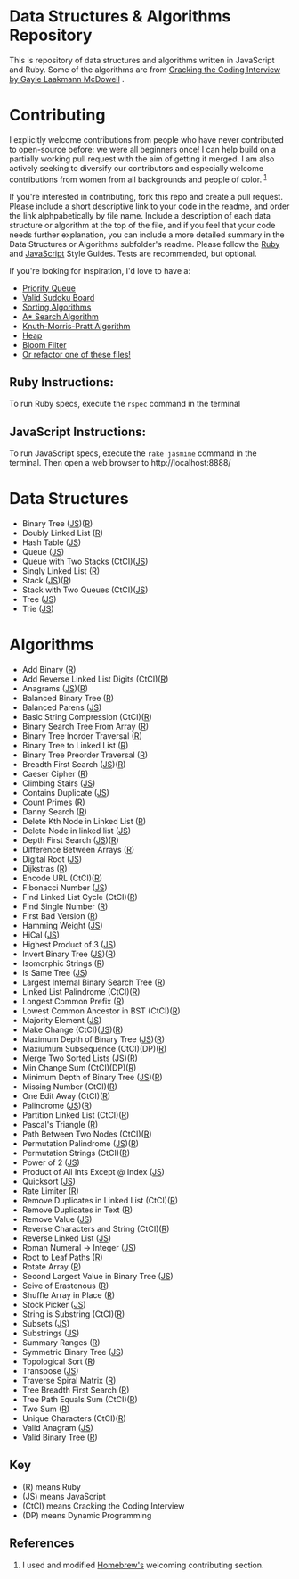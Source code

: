 Data Structures & Algorithms Repository
==========

This is repository of data structures and algorithms written in JavaScript and Ruby. Some of the algorithms are from
[Cracking the Coding Interview by Gayle Laakmann McDowell](http://www.amazon.com/gp/product/0984782850/ref=as_li_tl?ie=UTF8&camp=1789&creative=9325&creativeASIN=0984782850&linkCode=as2&tag=dbz03-20&linkId=LVVF6HDIDG3XQICI)
.
 
# Contributing
 
I explicitly welcome contributions from people who have never contributed to open-source before: we were all beginners once! I can help build on a partially working pull request with the aim of getting it merged. I am also actively seeking to diversify our contributors and especially welcome contributions from women from all backgrounds and people of color. <sup>[1](#References)</sup>

If you're interested in contributing, fork this repo and create a pull request. Please include a short descriptive link to your code in the readme, and order the link alphpabetically by file name. Include a description of each data structure or algorithm at the top of the file, and if you feel that your code needs further explanation, you can include a more detailed summary in the Data Structures or Algorithms subfolder's readme. Please follow the [Ruby](https://github.com/bbatsov/ruby-style-guide) and [JavaScript](https://github.com/airbnb/javascript) Style Guides. Tests are recommended, but optional.
 
If you're looking for inspiration, I'd love to have a:
 
 + [Priority Queue](https://en.wikipedia.org/wiki/Priority_queue)
 + [Valid Sudoku Board](https://en.wikipedia.org/wiki/Sudoku_solving_algorithms)
 + [Sorting Algorithms](https://en.wikipedia.org/wiki/Sorting_algorithm#Popular_sorting_algorithms)
 + [A* Search Algorithm](https://en.wikipedia.org/wiki/A*_search_algorithm)
 + [Knuth-Morris-Pratt Algorithm](https://en.wikipedia.org/wiki/Knuth%E2%80%93Morris%E2%80%93Pratt_algorithm)
 + [Heap](https://en.wikipedia.org/wiki/Heap_\(data_structure\))
 + [Bloom Filter](https://en.wikipedia.org/wiki/Bloom_filter)
 + [Or refactor one of these files!](/REFACTOR.md)
 
## Ruby Instructions:
 
 To run Ruby specs, execute the `rspec` command in the terminal
 
## JavaScript Instructions:
 
 To run JavaScript specs, execute the `rake jasmine` command in the terminal. Then open a web browser to
 http://localhost:8888/

# Data Structures

* Binary Tree ([JS](/data-structures/binary-tree.js))([R](/data-structures/binary_tree.rb))
* Doubly Linked List ([R](/data-structures/doubly_linked_list.rb))
* Hash Table ([JS](/data-structures/hash-table.js))
* Queue ([JS](/data-structures/queue.js))
* Queue with Two Stacks (CtCI)([JS](/data-structures/queue-with-two-stacks.js))
* Singly Linked List ([R](/data-structures/singly_linked_list.rb))
* Stack ([JS](/data-structures/stack.js))([R](/data-structures/linked_stack.rb))
* Stack with Two Queues (CtCI)([JS](/data-structures/stack-with-two-queues.js))
* Tree ([JS](/data-structures/tree.js))
* Trie ([JS](/data-structures/trie.js))

# Algorithms

* Add Binary ([R](/algorithms/add_binary.rb))
* Add Reverse Linked List Digits (CtCI)([R](/algorithms/add_reversed_linked_list_digits.rb))
* Anagrams ([JS](/algorithms/JavaScript/anagrams.js))([R](/algorithms/anagrams.rb))
* Balanced Binary Tree ([R](/algorithms/balanced_binary_tree.rb))
* Balanced Parens ([JS](/algorithms/balanced-parens.js))
* Basic String Compression (CtCI)([R](/algorithms/basic_string_compression.rb))
* Binary Search Tree From Array ([R](/algorithms/binary_search_tree_from_array.rb))
* Binary Tree Inorder Traversal ([R](/algorithms/binary_tree_inorder_traversal.rb))
* Binary Tree to Linked List ([R](/algorithms/binary_tree_to_linked_list.rb))
* Binary Tree Preorder Traversal ([R](/algorithms/binary_tree_preorder_traversal.rb))
* Breadth First Search ([JS](/algorithms/JavaScript/breadth-first-search.js))([R](/algorithms/graph_breadth_first_search.rb))
* Caeser Cipher ([R](/algorithms/caesar_cipher.rb))
* Climbing Stairs ([JS](/algorithms/climbing-stairs.js))
* Contains Duplicate ([JS](/algorithms/contains-duplicate.js))
* Count Primes ([R](/algorithms/count_primes.rb))
* Danny Search ([R](/algorithms/danny_search.rb))
* Delete Kth Node in Linked List ([R](/algorithms/delete_kth_node.rb))
* Delete Node in linked list ([JS](/algorithms/delete-node-in-linked-list.js))
* Depth First Search ([JS](/algorithms/depth-first-search.js))([R](/algorithms/graph_depth_first_search.rb))
* Difference Between Arrays ([R](/algorithms/difference_between_arrays.rb))
* Digital Root ([JS](/algorithms/digital-root.js))
* Dijkstras ([R](/algorithms/dijkstras.rb))
* Encode URL (CtCI)([R](/algorithms/encode_url.rb))
* Fibonacci Number ([JS](/algorithms/fibonacci-number.js))
* Find Linked List Cycle (CtCI)([R](/algorithms/find_linked_list_cycle.rb))
* Find Single Number ([R](/algorithms/find_single_number.rb))
* First Bad Version ([R](/algorithms/first_bad_version.rb))
* Hamming Weight ([JS](/algorithms/hamming-weight.js))
* HiCal ([JS](/algorithms/hical.js))
* Highest Product of 3 ([JS](/algorithms/highest-product-of-three.js))
* Invert Binary Tree ([JS](/algorithms/invert-binary-tree.js))([R](/algorithms/invert_binary_tree.rb))
* Isomorphic Strings ([R](/algorithms/isomorphic_strings.rb))
* Is Same Tree ([JS](/algorithms/is-same-tree.js))
* Largest Internal Binary Search Tree ([R](/algorithms/largest_internal_binary_search_tree.rb))
* Linked List Palindrome (CtCI)([R](/algorithms/linked_list_palindrome.rb))
* Longest Common Prefix ([R](/algorithms/longest_common_prefix.rb))
* Lowest Common Ancestor in BST (CtCI)([R](/algorithms/lowest_common_ancestor.rb))
* Majority Element ([JS](/algorithms/majority-element.js))
* Make Change (CtCI)([JS](/algorithms/make-change.js))([R](/algorithms/make_change.rb)) 
* Maximum Depth of Binary Tree ([JS](/algorithms/maximum-depth-of-binary-tree.js))([R](/algorithms/maximum_depth_of_binary_tree.rb))
* Maxiumum Subsequence (CtCI)(DP)([R](/algorithms/max_subsequence.rb))
* Merge Two Sorted Lists ([JS](/algorithms/merge-two-sorted-lists.js))([R](/algorithms/merge_sorted_arrays.rb))
* Min Change Sum (CtCI)(DP)([R](/algorithms/min_change_sum.rb))
* Minimum Depth of Binary Tree ([JS](/algorithms/minimum-depth-of-binary-tree.js))([R](/algorithms/minimum_depth_of_binary_tree.rb))
* Missing Number (CtCI)([R](/algorithms/missing_number.rb))
* One Edit Away (CtCI)([R](/algorithms/one_edit_away.rb))
* Palindrome ([JS](/algorithms/palindrome.js))([R](/algorithms/palindrome_linked_list.rb))
* Partition Linked List (CtCI)([R](/algorithms/partition_linked_list.rb))
* Pascal's Triangle ([R](/algorithms/pascals_triangle.rb))
* Path Between Two Nodes (CtCI)([R](/algorithms/path_between_two_nodes.rb))
* Permutation Palindrome ([JS](/algorithms/permutation-palindrome.js))([R](/algorithms/permutation_palindrome.rb))
* Permutation Strings (CtCI)([R](/algorithms/permutations_strings.rb))
* Power of 2 ([JS](/algorithms/power-of-two.js))
* Product of All Ints Except @ Index ([JS](/algorithms/product-of-ints.js))
* Quicksort ([JS](/algorithms/quicksort.js))
* Rate Limiter ([R](/algorithms/rate_limiter.rb))
* Remove Duplicates in Linked List (CtCI)([R](/algorithms/remove_duplicates_from_linked_list.rb))
* Remove Duplicates in Text ([R](/algorithms/remove_duplicates.rb))
* Remove Value ([JS](/algorithms/remove-value.js))
* Reverse Characters and String (CtCI)([R](/algorithms/reverse_characters_and_string.rb))
* Reverse Linked List ([JS](/algorithms/reverse-linked-list.js))
* Roman Numeral -> Integer ([JS](/algorithms/roman-numeral-to-integer.js))
* Root to Leaf Paths ([R](/algorithms/root_to_leaf_paths.rb))
* Rotate Array ([R](/algorithms/rotate_array.rb))
* Second Largest Value in Binary Tree ([JS](/algorithms/second-largest-binary-tree.js))
* Seive of Erastenous ([R](/algorithms/seive_of_erastenous.rb))
* Shuffle Array in Place ([R](/algorithms/shuffle_array_in_place.rb))
* Stock Picker ([JS](/algorithms/stock-picker.js))
* String is Substring (CtCI)([R](/algorithms/string_is_substring.rb))
* Subsets ([JS](/algorithms/subsets.js))
* Substrings ([JS](/algorithms/substrings.js))
* Summary Ranges ([R](/algorithms/summary_ranges.rb))
* Symmetric Binary Tree ([JS](/algorithms/symmetric-binary-tree.js))
* Topological Sort ([R](/algorithms/topological_sort.rb))
* Transpose ([JS](/algorithms/transpose.js))
* Traverse Spiral Matrix ([R](/algorithms/traverse_spiral_matrix.rb))
* Tree Breadth First Search ([R](/algorithms/tree_breadth_first_search.rb))
* Tree Path Equals Sum (CtCI)([R](/algorithms/tree_path_equals_sum.rb))
* Two Sum ([R](/algorithms/two_sum.rb))
* Unique Characters (CtCI)([R](/algorithms/unique_characters.rb))
* Valid Anagram ([JS](/algorithms/valid-anagram.js))
* Valid Binary Tree ([R](/algorithms/valid_binary_tree.rb))

## Key
- (R) means Ruby
- (JS) means JavaScript
- (CtCI) means Cracking the Coding Interview
- (DP) means Dynamic Programming


## References

  1. I used and modified [Homebrew's](https://github.com/Homebrew/brew#contributing) welcoming contributing section.
